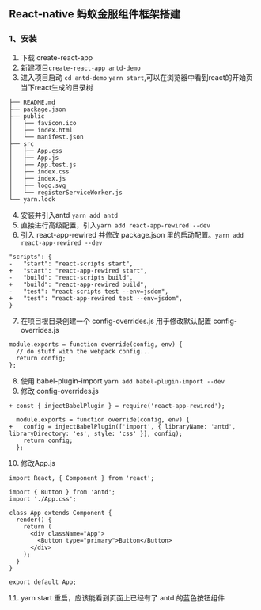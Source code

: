 ## React-native 蚂蚁金服组件框架搭建
### 1、安装
1. 下载 create-react-app
2. 新建项目`create-react-app antd-demo`
3. 进入项目启动 `cd antd-demo`  `yarn start`,可以在浏览器中看到react的开始页
当下react生成的目录树
```
├── README.md
├── package.json
├── public
│   ├── favicon.ico
│   ├── index.html
│   └── manifest.json
├── src
│   ├── App.css
│   ├── App.js
│   ├── App.test.js
│   ├── index.css
│   ├── index.js
│   ├── logo.svg
│   └── registerServiceWorker.js
└── yarn.lock
```
4. 安装并引入antd `yarn add antd`
5. 直接进行高级配置，引入`yarn add react-app-rewired --dev`
6. 引入 react-app-rewired 并修改 package.json 里的启动配置。`yarn add react-app-rewired --dev`
```
"scripts": {
-   "start": "react-scripts start",
+   "start": "react-app-rewired start",
-   "build": "react-scripts build",
+   "build": "react-app-rewired build",
-   "test": "react-scripts test --env=jsdom",
+   "test": "react-app-rewired test --env=jsdom",
}
```
7. 在项目根目录创建一个 config-overrides.js 用于修改默认配置
config-overrides.js
```
module.exports = function override(config, env) {
  // do stuff with the webpack config...
  return config;
};
```
8. 使用 babel-plugin-import  `yarn add babel-plugin-import --dev`
9. 修改 config-overrides.js
```
+ const { injectBabelPlugin } = require('react-app-rewired');

  module.exports = function override(config, env) {
+   config = injectBabelPlugin(['import', { libraryName: 'antd', libraryDirectory: 'es', style: 'css' }], config);
    return config;
  };
```
10. 修改App.js
```
import React, { Component } from 'react';

import { Button } from 'antd';
import './App.css';

class App extends Component {
  render() {
    return (
      <div className="App">
        <Button type="primary">Button</Button>
      </div>
    );
  }
}

export default App;
```
11. yarn start 重启，应该能看到页面上已经有了 antd 的蓝色按钮组件
